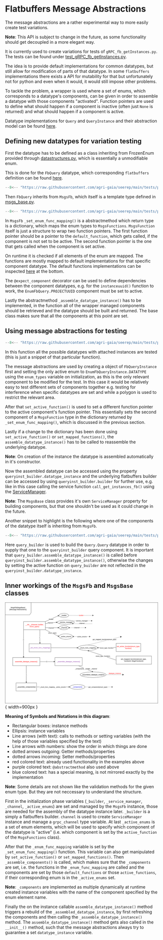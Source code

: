 # Flatbuffers Message Abstractions

The message abstractions are a rather experimental way to more easily create test variations.

**Note**: This API is subject to change in the future, as some functionality should get decoupled in a more elegant way.

It is currently used to create variations for tests of `gRPC_fb_getInstances.py`.
The tests can be found under [test_gRPC_fb_getInstances.py](https://github.com/agri-gaia/seerep/blob/main/tests/python/gRPC/instances/test_gRPC_fb_getInstances.py).

The idea is to provide default implementations for common datatypes,
but still allow for modification of parts of that datatype.
In some `flatbuffers` implementations there exists a API for mutability for that
but unfortunately not for python and even when it would, it would still impose other problems.

To tackle the problem, a wrapper is used where a set of enums, which corresponds to a datatype's components,
can be given in order to assemble a datatype with those components "activated".
Function pointers are used to define what should happen if a component is inactive (often just `None` is returned)
and what should happen if a component is active.

Datatype implementations for `Query` and `QueryInstance` and their abstraction model can be found
[here](https://github.com/agri-gaia/seerep/blob/main/tests/python/gRPC/util/msg_abs/msgs.py).

## Defining new datatypes for variation testing

First the datatype has to be defined as a class inheriting from
FrozenEnum provided through [datastructures.py](https://github.com/agri-gaia/seerep/blob/main/tests/python/gRPC/util/datastructures.py),
which is essentially a unmodifiable enum.

This is done for the `FbQuery` datatype, which corresponding
`flatbuffers` definition can be found [here](https://github.com/agri-gaia/seerep/blob/main/seerep_msgs/fbs/query.fbs).

```python
--8<-- "https://raw.githubusercontent.com/agri-gaia/seerep/main/tests/python/gRPC/util/msg_abs/msgs.py:24:40"
```

Then `FbQuery` inherits from `MsgsFb`, which itself is a template type defined in [msgs_base.py](https://github.com/agri-gaia/seerep/blob/main/tests/python/gRPC/util/msg_abs/msgs_base.py).

```python
--8<-- "https://raw.githubusercontent.com/agri-gaia/seerep/main/tests/python/gRPC/util/msg_abs/msgs.py:48:103"
```

In `MsgsFb` `_set_enum_func_mapping()` is a abstractmethod which return type is a dictionary,
which maps the enum types to `MsgsFunctions`.
`MsgsFunction` itself is just a structure to wrap two function pointers.
The first function pointer should be a pointer to the `default_function`, which gets called,
if the component is not set to be active.
The second function pointer is the one that gets called when the component is set active.

On runtime it is checked if all elements of the enum are mapped.
The functions are mostly mapped to default implementations for that specific component datatype.
The default functions implementations can be inspected [here](https://github.com/agri-gaia/seerep/blob/main/tests/python/gRPC/util/msg_abs/msgs.py)
at the bottom.

The `@expect_component` decorator can be used to define dependencies between the component datatypes, e.g. for the `instanceuuid()`
function to work, the `EnumFbQuery.PROJECTUUID` component must be set to active.

Lastly the abstractmethod `_assemble_datatype_instance()` has to be implemented,
in the function all of the wrapper managed components should be retrieved
and the datatype should be built and returned.
The base class makes sure that all the components at this point are set.

## Using message abstractions for testing

```python
--8<-- "https://raw.githubusercontent.com/agri-gaia/seerep/main/tests/python/gRPC/instances/test_gRPC_fb_getInstances.py:83:113"
```

In this function all the possible datatypes with attached instances are tested
(this is just a snippet of that particular function).

The message abstractions are used by creating a object of `FbQueryInstance` first and
setting the only active enum to `EnumFbQueryInstance.DATATYPE` using the `enum_types` variable on initialization,
as this is the only relevant component to be modified for the test.
In this case it would be relatively easy to test different sets of components together
e.g. testing for interference when specific datatypes are set and while a polygon is used to restrict the relevant area.

After that `set_active_function()` is used to set a different function pointer to the active component's function pointer.
This essentially sets the second component of a `MsgsFunction` type in the dictionary returned by
`_set_enum_func_mapping()`, which is discussed in the previous section.

Lastly if a change to the dictionary has been done using `set_active_function()` or `set_mapped_functions()`, the `assemble_datatype_instance()`
has to be called to reassemble the underlying datatype.

**Note**: On creation of the instance the datatype is assembled automatically in it's constructor.

Now the assembled datatype can be accessed using the property `queryinst_builder.datatype_instance` and
the underlying flatbuffers builder can be accessed by using `queryinst_builder.builder` for further use,
e.g. like in this case calling the service function `call_get_instances_fb()` using the [ServiceManager](python-helpers.md#service_managerpy).

**Note**: The `MsgsBase` class provides it's own `ServiceManager` property for building components,
but that one shouldn't be used as it could change in the future.

Another snippet to highlight is the following where one of the components of the datatype itself is inheriting from `MsgsFb`.

```python
--8<-- "https://raw.githubusercontent.com/agri-gaia/seerep/main/tests/python/gRPC/instances/test_gRPC_fb_getInstances.py:201:261"
```

Here `query_builder` is used to build the `Query.Query` datatype in order to
supply that one to the `queryinst_builder` query component.
It is important that `query_builder.assemble_datatype_instance()` is called before `queryinst_builder.assemble_datatype_instance()`,
otherwise the changes by setting the active function on `query_builder` are not reflected in the `queryinst_builder.datatype_instance`.

## Inner workings of the `MsgsFb` and `MsgsBase` classes

![message-abstractions](../imgs/message-abstractions.svg){ width=900px }

**Meaning of Symbols and Notations in this diagram**:

- Rectangular boxes: instance methods
- Ellipsis: instance variables
- Line arrows (with text): calls to methods or setting variables (with the help of those variables specified by the text)
- Line arrows with numbers: show the order in which things are done
- dotted arrows outgoing: Getter methods/properties
- dotted arrows incoming: Setter methods/properties
- red colored text: already used functionality in the examples above
- purple colored text: `@abstractmethod` also used above
- blue colored text: has a special meaning, is not mirrored exactly by the implementation

**Note**: Some details are not shown like the validation methods for the given enum type.
But they are not neccessary to understand the structure.

First in the initialization phase variables (`_builder`, `_service_manager`, `_channel`, `_active_enums`) are set and
managed by the `MsgsFb` instance, those are needed for the assembly of the datatype instance later.
`_builder` is a simply a flatbuffers builder. `channel` is used to create `ServiceManager` instance
and manage a `grpc_channel` type variable. At last `_active_enums` is a set of enum elements, which will be used to specify
which component of the datatype is "active"
(i.e. which component is set by the `active_function` of the `MsgsFunctions` class).

After that the `_enum_func_mapping` variable is set by the `_set_enum_func_mapping()` function. This variable can also get
manipulated by `set_active_function()` or `set_mapped_functions()`.
Then `_assemble_components()` is called, which makes sure that the `_components` are set, i.e. the functions in the
`_enum_func_mapping` are called
and the components are set by those `default_functions` or those `active_functions`,
if their corresponding enum is in the `_active_enums` set.

**Note**: `_components` are implemented as multiple dynamically at runtime created instance variables with the name of
the component specified by the enum element name.

Finally the on the instance callable `assemble_datatype_instance()` method triggers a rebuild of the `_assembled_datatype_instance`,
by first refreshing the components and then calling the `_assemble_datatype_instance()` method.
The `assemble_datatype_instance()` method gets also called in the `__init__()` method,
such that the message abstractions always try to guarantee a set `datatype_instance` variable.
